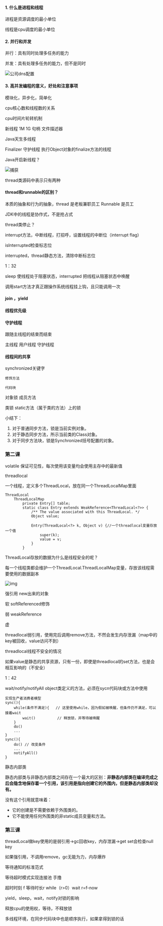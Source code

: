 #### 1. 什么是进程和线程

进程是资源调度的最小单位

线程是cpu调度的最小单位

#### 2. 并行和并发

并行：具有同时处理多任务的能力

并发：具有处理多任务的能力，但不是同时

![公司dns配置](E:\享学课堂\笔记文件\图片\公司dns配置.PNG)

#### 3. 高并发编程的意义，好处和注意事项

模块化，异步化，简单化



cpu核心数和线程数的关系

cpu时间片轮转机制

新线程 1M 1G 句柄 文件描述器



Java天生多线程

Finalizer 守护线程 执行Object对象的finalize方法的线程



Java开启新线程？

![捕获](E:\享学课堂\笔记文件\图片\捕获.PNG)

thread类源码中表示只有两种

#### thread和runnable的区别？

本质的抽象和行为的抽象，thread  是老板兼职员工 Runnable  是员工

JDK中的线程是协作式，不是抢占式

thread类停止？

interrupt方法，中断线程，打招呼，设置线程的中断位（interrupt flag）

isInterrupted检查标志位

interrupted，thread静态方法，清除中断标志位



1：32

sleep 使线程处于阻塞状态，interrupted 把线程从阻塞状态中唤醒

调用start方法才真正跟操作系统线程挂上钩，且只能调用一次



#### join ，yield

#### 线程优先级

#### 守护线程

跟随主线程的结束而结束

主线程  用户线程 守护线程

#### 线程间的共享

synchronized关键字

	修饰方法

	代码块

对象锁 成员方法

类锁 static方法（属于类的方法）上的锁 



小结下：
1. 对于普通同步方法，锁是当前实例对象。
2. 对于静态同步方法，所示当前类的Class对象。
3. 对于同步方法块，锁是Synchronized括号配置的对象。



### 第二课

volatile	保证可见性，每次使用该变量均会使用主存中的最新值



 threadlocal

一个线程，定义多个ThreadLocal，放在同一个ThreadLocalMap里面

```
ThreadLocal
	ThreadLocalMap 
		private Entry[] table;
		static class Entry extends WeakReference<ThreadLocal<?>> {
            /** The value associated with this ThreadLocal. */
            Object value;

            Entry(ThreadLocal<?> k, Object v) {//一个threadlocal变量存放一个值
                super(k);
                value = v;
            }
        }
```

ThreadLocal存放的数据为什么是线程安全的呢？

每一个线程类都会维护一个ThreadLocal.ThreadLocalMap变量，存放该线程需要使用的数据副本



![img](https://user-gold-cdn.xitu.io/2018/9/25/1660f7ebfeecebf2?imageView2/0/w/1280/h/960/format/webp/ignore-error/1)

强引用	new出来的对象

软		softReferenced修饰

弱		weakReference

虚

threadlocal弱引用，使用完后调用remove方法，不然会发生内存泄漏（map中的key被回收，value访问不到）



threadlocal线程不安全的情况

如果value是静态的共享资源，只有一份，即使是threadlocal的set方法，也是会相互影响的（不安全）



1：42

wait/notify/notifyAll	object类定义的方法，必须在sycn代码块或方法中使用

```
实现生产者消费者模型
sync(){
    while(条件不满足){ 	// 这里使用while，因为假如被唤醒，但条件仍不满足，可以接着wait
        wait()			// 释放锁，并等待被唤醒
    }
    do()
    ...
}
sync(){
    do() // 改变条件
    ...
    notifyAll()
}
```

静态内部类

静态内部类与非静态内部类之间存在一个最大的区别：**非静态内部类在编译完成之后会隐含地保存着一个引用，该引用是指向创建它的外围内，但是静态内部类却没有。**

没有这个引用就意味着：

- 它的创建是不需要依赖于外围类的。
- 它不能使用任何外围类的非static成员变量和方法。

### 第三课

threadLocal做key使用的是弱引用->gc回收key，内存泄漏->get set会检查null key

如果强引用，不调用remove，gc无能为力，内存爆炸



等待通知的标准范式

等待超时模式实现连接池	手撸

超时时刻	f	等待时长r	while（r>0）wait	r=f-now	



yield，sleep，wait，notify对锁的影响

释放cpu的使用权，等待，不释放锁



多线程环境，在同步代码块中也是顺序执行，如果拿得到锁的话